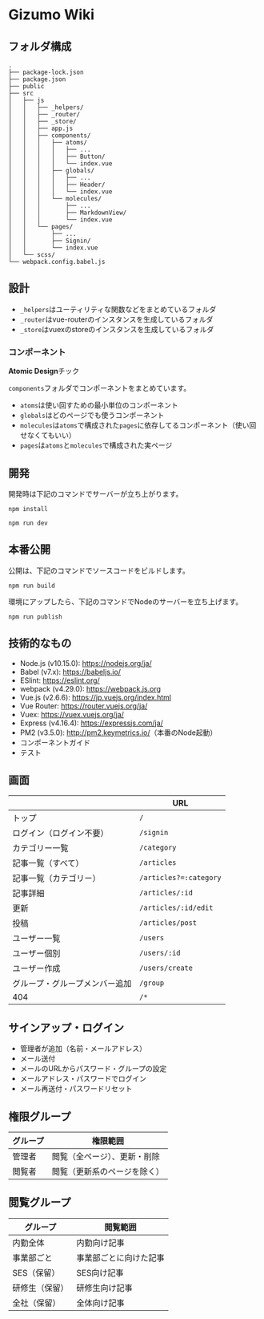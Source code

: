 # Gizumo Wiki

## フォルダ構成

```
.
├── package-lock.json
├── package.json
├── public
├── src
│   ├── js
│   │   ├── _helpers/
│   │   ├── _router/
│   │   ├── _store/
│   │   ├── app.js
│   │   ├── components/
│   │   │   ├── atoms/
│   │   │   │   ├── ...
│   │   │   │   ├── Button/
│   │   │   │   └── index.vue
│   │   │   ├── globals/
│   │   │   │   ├── ...
│   │   │   │   ├── Header/
│   │   │   │   └── index.vue
│   │   │   └── molecules/
│   │   │       ├── ...
│   │   │       ├── MarkdownView/
│   │   │       └── index.vue
│   │   └── pages/
│   │       ├── ...
│   │       ├── Signin/
│   │       └── index.vue
│   └── scss/
└── webpack.config.babel.js
```

## 設計

- `_helpers`はユーティリティな関数などをまとめているフォルダ
- `_router`はvue-routerのインスタンスを生成しているフォルダ
- `_store`はvuexのstoreのインスタンスを生成しているフォルダ

### コンポーネント

**Atomic Design**チック

`components`フォルダでコンポーネントをまとめています。

- `atoms`は使い回すための最小単位のコンポーネント
- `globals`はどのページでも使うコンポーネント
- `molecules`は`atoms`で構成された`pages`に依存してるコンポーネント（使い回せなくてもいい）
- `pages`は`atoms`と`molecules`で構成された実ページ

## 開発

開発時は下記のコマンドでサーバーが立ち上がります。

```
npm install
```

```
npm run dev
```

## 本番公開

公開は、下記のコマンドでソースコードをビルドします。

```
npm run build
```

環境にアップしたら、下記のコマンドでNodeのサーバーを立ち上げます。

```
npm run publish
```

## 技術的なもの

- Node.js (v10.15.0): <a href="https://nodejs.org/ja/" target="_blank">https://nodejs.org/ja/</a>
- Babel (v7.x): <a href="https://babeljs.io/" target="_blank">https://babeljs.io/</a>
- ESlint: <a href="https://eslint.org/" target="_blank">https://eslint.org/</a>
- webpack (v4.29.0): <a href="https://webpack.js.org" target="_blank">https://webpack.js.org</a>
- Vue.js (v2.6.6): <a href="https://jp.vuejs.org/index.html" target="_blank">https://jp.vuejs.org/index.html</a>
- Vue Router: <a href="https://router.vuejs.org/ja/" target="_blank">https://router.vuejs.org/ja/</a>
- Vuex: <a href="https://vuex.vuejs.org/ja/" target="_blank">https://vuex.vuejs.org/ja/</a>
- Express (v4.16.4): <a href="https://expressjs.com/ja/" target="_blank">https://expressjs.com/ja/</a>
- PM2 (v3.5.0): <a href="https://nodemon.io/" target="_blank">http://pm2.keymetrics.io/</a>（本番のNode起動）
- コンポーネントガイド
- テスト

## 画面

|  | URL |
|---|---|
| トップ | `/` |
| ログイン（ログイン不要） | `/signin` |
| カテゴリー一覧  | `/category` |
| 記事一覧（すべて） | `/articles` |
| 記事一覧（カテゴリー） | `/articles?=:category` |
| 記事詳細 | `/articles/:id` |
| 更新 | `/articles/:id/edit` |
| 投稿 | `/articles/post` |
| ユーザー一覧 | `/users` |
| ユーザー個別 | `/users/:id` |
| ユーザー作成 | `/users/create` |
| グループ・グループメンバー追加 | `/group` |
| 404 | `/*` |

## サインアップ・ログイン
- 管理者が追加（名前・メールアドレス）
- メール送付
- メールのURLからパスワード・グループの設定
- メールアドレス・パスワードでログイン
- メール再送付・パスワードリセット

## 権限グループ

| グループ | 権限範囲 |
|---|---|
| 管理者 | 閲覧（全ページ）、更新・削除 |
| 閲覧者 | 閲覧（更新系のページを除く） |

## 閲覧グループ

| グループ | 閲覧範囲 |
|---|---|
| 内勤全体 | 内勤向け記事 |
| 事業部ごと | 事業部ごとに向けた記事 |
| SES（保留） | SES向け記事 |
| 研修生（保留） | 研修生向け記事 |
| 全社（保留） | 全体向け記事 |
